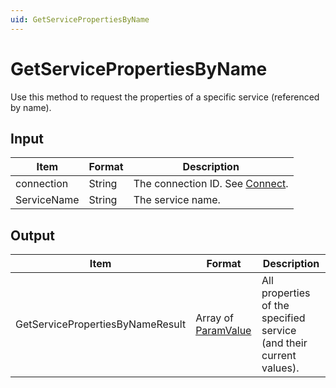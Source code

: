 ```yaml
---
uid: GetServicePropertiesByName
---
```


# GetServicePropertiesByName

Use this method to request the properties of a specific service (referenced by name).

## Input

| Item        | Format | Description                                   |
|-------------|--------|-----------------------------------------------|
| connection  | String | The connection ID. See [Connect](xref:Connect). |
| ServiceName | String | The service name.                             |

## Output

| Item | Format | Description |
|--|--|--|
| GetServicePropertiesByNameResult | Array of [ParamValue](xref:ParamValue) | All properties of the specified service (and their current values). |
